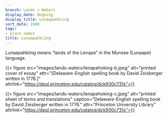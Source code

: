 ```yaml
---
branch: Lands + Waters
display_date: Ongoing
display_title: Lunaapahkiing
sort_date: 1500
tags:
- place names
title: Lunaapahkiing
---
```


﻿Lunaapahkiing means “lands of the Lenape” in the Munsee (Lunaape) language.
 
 
 {{< figure src="images/lands-waters/lenapehoking-b.jpeg" alt="printed cover of essay" attr="[Delaware-English spelling book by David Zeisberger written in 1776.]" attrlink="https://dpul.princeton.edu/catalog/dck930c731x">}}
 
 
 {{< figure src="images/lands-waters/lenapehoking-c.jpeg" alt="printed sheet of terms and translations" caption="Delaware-English spelling book by David Zeisberger written in 1776." attr="Princeton University Library" attrlink="https://dpul.princeton.edu/catalog/dck930c731x">}}
